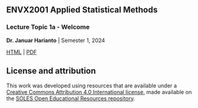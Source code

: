 ## ENVX2001 Applied Statistical Methods
### Lecture Topic 1a - Welcome 

**Dr. Januar Harianto** | Semester 1, 2024

[HTML](https://envx-resources.github.io/ENVX2001-2024-Lecture-Topic01a/) | [PDF]()

## License and attribution

This work was developed using resources that are available under a [Creative Commons Attribution 4.0 International license][cc-by], made available on the [SOLES Open Educational Resources repository][soles-oer].

[cc-by]: http://creativecommons.org/licenses/by/4.0/
[soles-oer]: https://github.com/usyd-soles-edu
